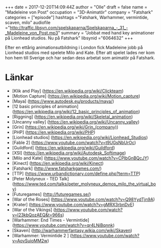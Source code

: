 +++
date = 2017-12-20T14:09:44Z
author = "Olle"
draft = false
name = "Madeleine von Post"
occupation = "3D-Animatör"
company = "Fatshark"
categories = ["episode"]
hashtags ="Fatshark, Warhammer, vermintide, scaven, milo"
audiofile ="http://traffic.libsyn.com/spelskaparna/Spelskaparna_-_31_-_Madeleine_von_Post.mp3"
summary = "Jobbat med hand key animationer på Lionhead studios. Nu på Fatshark"
libsynid ="6064632"
+++

Efter en ettårig animationsutbildning i London fick Madeleine jobb på
Lionhead studios med spelete Milo and Kate. Efter att spelet lades ner
kom hon hem till Sverige och har sedan dess arbetat som animatör på
Fatshark.

# Länkar
* [Klik and Play] (https://en.wikipedia.org/wiki/Clickteam)
* [Motion Capture] (https://en.wikipedia.org/wiki/Motion_capture)
* [Maya] (https://www.autodesk.eu/products/maya/)
* [12 basic principles of animation] (https://en.wikipedia.org/wiki/12_basic_principles_of_animation)
* [Riggning] (https://en.wikipedia.org/wiki/Skeletal_animation)
* [Uncanny valley] (https://en.wikipedia.org/wiki/Uncanny_valley)
* [Grin] (https://en.wikipedia.org/wiki/Grin_(company))
* [PHP] (https://en.wikipedia.org/wiki/PHP)
* [Lionhead studios] (https://en.wikipedia.org/wiki/Lionhead_Studios)
* [Fable 2] (https://www.youtube.com/watch?v=t9UGsNbUrOc)
* [Guildford] (https://en.wikipedia.org/wiki/Guildford)
* [XSI] (https://en.wikipedia.org/wiki/Autodesk_Softimage)
* [Milo and Kate] (https://www.youtube.com/watch?v=CPIbGnBQcJY)
* [Kinect] (https://en.wikipedia.org/wiki/Kinect)
* [Fatshark] (http://www.fatsharkgames.com/)
* [TTP] (https://www.urbandictionary.com/define.php?term=TTP)
* [Peter Molyneux - TED Talk] (https://www.ted.com/talks/peter_molyneux_demos_milo_the_virtual_boy)
* [Futuregames] (http://futuregames.se/)
* [War of the Roses] (https://www.youtube.com/watch?v=Q98YydTjn9A)
* [Krater] (https://www.youtube.com/watch?v=gMRX3rbnDvE)
* [War of the Vikings] (https://www.youtube.com/watch?v=I23kbQozAEQ&t=966s)
* [Warhammer: End Times - Vermintide] (https://www.youtube.com/watch?v=qr4LNiBqnnk)
* [Skaven] (http://warhammerfantasy.wikia.com/wiki/Skaven)
* [Warhammer: Vermintide 2 ] (https://www.youtube.com/watch?v=AovSuioMM2w)
